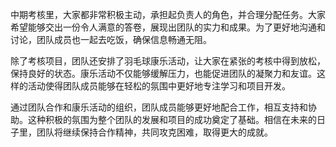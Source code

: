 中期考核里，大家都非常积极主动，承担起负责人的角色，并合理分配任务。大家希望能够交出一份令人满意的答卷，展现出团队的实力和成果。为了更好地沟通和讨论，团队成员也一起去吃饭，确保信息畅通无阻。

除了考核项目，团队还安排了羽毛球康乐活动，让大家在紧张的考核中得到放松，保持良好的状态。康乐活动不仅能够缓解压力，也能促进团队的凝聚力和友谊。这样的活动使得团队成员能够在轻松的氛围中更好地专注学习和项目开发。

通过团队合作和康乐活动的组织，团队成员能够更好地配合工作，相互支持和协助。这种积极的氛围为整个团队的发展和项目的成功奠定了基础。相信在未来的日子里，团队将继续保持合作精神，共同攻克困难，取得更大的成就。
